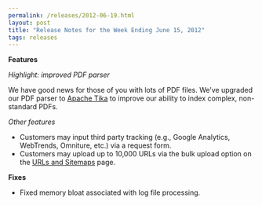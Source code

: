 ```yaml
---
permalink: /releases/2012-06-19.html
layout: post
title: "Release Notes for the Week Ending June 15, 2012"
tags: releases
---
```

<p><strong>Features</strong></p>
<p><em>Highlight: improved PDF parser</em></p>
<p>We have good news for those of you with lots of PDF files. We&#8217;ve upgraded our PDF parser to <a href="http://tika.apache.org/">Apache Tika</a> to improve our ability to index complex, non-standard PDFs. </p>
<p><em>Other features<br/></em></p>
<ul><li>Customers may input third party tracking (e.g., Google Analytics, WebTrends, Omniture, etc.) via a request form.</li>
<li>Customers may upload up to 10,000 URLs via the bulk upload option on the <a href="/blog/how-to-add-your-urls-to-our-index.html">URLs and Sitemaps</a> page.</li>
</ul><p><strong>Fixes</strong></p>
<ul><li>Fixed memory bloat associated with log file processing.</li>
</ul>
